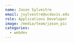 ```yaml
---
name: Jason Sylvestre
email: jsylvestre@ucdavis.edu
role: Applications Developer
image: /media/team/jason_pic
categories:
  - webdev
---
```

